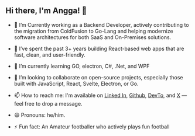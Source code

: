 ## Hi there, I'm Angga!  👋

- 🔭 I’m Currently working as a Backend Developer, actively contributing to the migration from ColdFusion to Go-Lang and helping modernize software architectures for both SaaS and On-Premises solutions.
- 🔭 I’ve spent the past 3+ years building React-based web apps that are fast, clean, and user-friendly.
- 🌱 I’m currently learning GO, electron, C#, .Net, and WPF
- 👯 I’m looking to collaborate on open-source projects, especially those built with JavaScript, React, Svelte, Electron, or Go.

- 📫 How to reach me: I'm available on [Linked In](https://linkedin.com/in/anggarobo/), [Github](https://github.com/anggarobo/), [DevTo](https://dev.to/angga), and [X](https://x.com/_dikacangin) — feel free to drop a message.
- 😄 Pronouns: he/him.
- ⚡ Fun fact: An Amateur footballer who actively plays fun football

